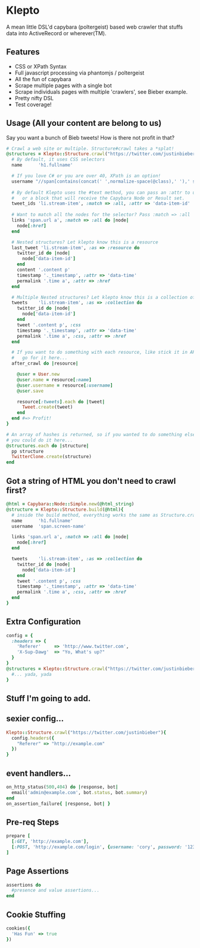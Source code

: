 # Klepto

A mean little DSL'd capybara (poltergeist) based web crawler that stuffs data into ActiveRecord or wherever(TM).

## Features 

* CSS or XPath Syntax
* Full javascript processing via phantomjs / poltergeist
* All the fun of capybara
* Scrape multiple pages with a single bot
* Scrape individuals pages with multiple 'crawlers', see Bieber example.
* Pretty nifty DSL
* Test coverage!

## Usage (All your content are belong to us)
Say you want a bunch of Bieb tweets! How is there not profit in that?

```ruby
# Crawl a web site or multiple. Structure#crawl takes a *splat!
@structures = Klepto::Structure.crawl("https://twitter.com/justinbieber"){
  # By default, it uses CSS selectors
  name      'h1.fullname'

  # If you love C# or you are over 40, XPath is an option!
  username "//span[contains(concat(' ',normalize-space(@class),' '),' screen-name ')]", :syntax => :xpath
  
  # By default Klepto uses the #text method, you can pass an :attr to use instead...
  #   or a block that will receive the Capybara Node or Result set.
  tweet_ids 'li.stream-item', :match => :all, :attr => 'data-item-id'
  
  # Want to match all the nodes for the selector? Pass :match => :all
  links 'span.url a', :match => :all do |node|
    node[:href]
  end

  # Nested structures? Let klepto know this is a resource
  last_tweet 'li.stream-item', :as => :resource do
    twitter_id do |node|
      node['data-item-id']
    end
    content '.content p'
    timestamp '._timestamp', :attr => 'data-time'
    permalink '.time a', :attr => :href
  end      

  # Multiple Nested structures? Let klepto know this is a collection of resources
  tweets    'li.stream-item', :as => :collection do
    twitter_id do |node|
      node['data-item-id']
    end
    tweet '.content p', :css
    timestamp '._timestamp', :attr => 'data-time'
    permalink '.time a', :css, :attr => :href
  end     

  # If you want to do something with each resource, like stick it in AR
  #   go for it here...
  after_crawl do |resource|

    @user = User.new
    @user.name = resource[:name]
    @user.username = resource[:username]
    @user.save

    resource[:tweets].each do |tweet|
      Tweet.create(tweet)
    end
  end #=> Profit!
}

# An array of hashes is returned, so if you wanted to do something else 
# you could do it here...
@structures.each do |structure|
  pp structure
  TwitterClone.create(structure) 
end
```

## Got a string of HTML you don't need to crawl first?

```ruby
@html = Capybara::Node::Simple.new(@html_string)
@structure = Klepto::Structure.build(@html){
  # inside the build method, everything works the same as Structure.crawl
  name      'h1.fullname'
  username  'span.screen-name'

  links 'span.url a', :match => :all do |node|
    node[:href]
  end

  tweets    'li.stream-item', :as => :collection do
    twitter_id do |node|
      node['data-item-id']
    end
    tweet '.content p', :css
    timestamp '._timestamp', :attr => 'data-time'
    permalink '.time a', :css, :attr => :href
  end       
}
```

## Extra Configuration
```ruby
config = {
  :headers => {
    'Referer'     => 'http://www.twitter.com',
    'X-Sup-Dawg'  => "Yo, What's up?"
  }
}
@structures = Klepto::Structure.crawl("https://twitter.com/justinbieber",config){
  #... yada, yada
}
```



## Stuff I'm going to add.
sexier config...
------------------
```ruby
Klepto::Structure.crawl("https://twitter.com/justinbieber"){
  config.headers({
    "Referer" => "http://example.com"
  })
}

```

event handlers...
--------------------
```ruby
on_http_status(500,404) do |response, bot|
  email('admin@example.com', bot.status, bot.summary)
end
on_assertion_failure{ |response, bot| }
```

Pre-req Steps
--------------------  
```ruby
prepare [
  [:GET, 'http://example.com'],
  [:POST, 'http://example.com/login', {username: 'cory', password: '123456'}],
]
```

Page Assertions
--------------------
```ruby
assertions do
  #presence and value assertions...
end
```

Cookie Stuffing
-------------------
```ruby
cookies({
  'Has Fun' => true
})  
```